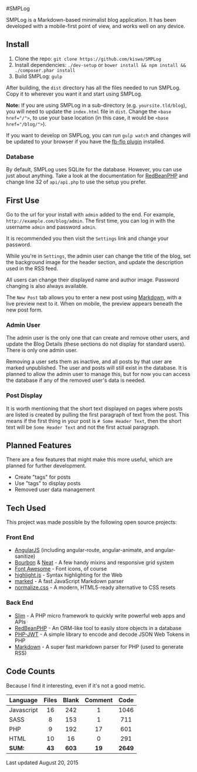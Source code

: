 #SMPLog

SMPLog is a Markdown-based minimalist blog application. It has been developed
with a mobile-first point of view, and works well on any device.

## Install

 1. Clone the repo: `git clone https://github.com/kiswa/SMPLog`
 2. Install dependencies: `./dev-setup` or `bower install && npm install &&
 ./composer.phar install`
 3. Build SMPLog: `gulp`

After building, the `dist` directory has all the files needed to run SMPLog.
Copy it to wherever you want it and start using SMPLog.

**Note:** If you are using SMPLog in a sub-directory (e.g. `yoursite.tld/blog`),
you will need to update the `index.html` file in `dist`. Change the
`<base href="/">`, to use your base location (in this case, it would be
`<base href="/blog/">`).

If you want to develop on SMPLog, you can run `gulp watch` and changes will be
updated to your browser if you have the
[fb-flo plugin](https://facebook.github.io/fb-flo) installed.

### Database

By default, SMPLog uses SQLite for the database. However, you can use just
about anything. Take a look at the documentation for
[RedBeanPHP](http://redbeanphp.com/connection) and change line 32 of
`api/api.php` to use the setup you prefer.

## First Use

Go to the url for your install with `admin` added to the end. For example,
`http://example.com/blog/admin`. The first time, you can log in with the
username `admin` and password `admin`.

It is recommended you then visit the `Settings` link and change your password.

While you're in `Settings`, the admin user can change the title of the blog,
set the background image for the header section, and update the description
used in the RSS feed.

All users can change their displayed name and author image. Password changing
is also always available.

The `New Post` tab allows you to enter a new post using
[Markdown](http://commonmark.org), with a live preview next to it. When on
mobile, the preview appears beneath the new post form.

### Admin User

The admin user is the only one that can create and remove other users, and
update the Blog Details (these sections do not display for standard users).
There is only one admin user.

Removing a user sets them as inactive, and all posts by that user are marked
unpublished. The user and posts will still exist in the database. It is planned
to allow the admin user to manage this, but for now you can access the database
if any of the removed user's data is needed.

### Post Display

It is worth mentioning that the short text displayed on pages where posts are
listed is created by pulling the first paragraph of text from the post. This
means if the first thing in your post is `# Some Header Text`, then the short
text will be `Some Header Text` and not the first actual paragraph.

## Planned Features

There are a few features that might make this more useful, which are planned for
further development.

 * Create "tags" for posts
 * Use "tags" to display posts
 * Removed user data management

## Tech Used

This project was made possible by the following open source projects:

### Front End
 * [AngularJS](http://angularjs.org) (including angular-route, angular-animate,
 and angular-sanitize)
 * [Bourbon](http://bourbon.io) & [Neat](http://neat.bourbon.io) - A few handy
 mixins and responsive grid system
 * [Font Awesome](http://fortawesome.github.io/Font-Awesome) - Font icons,
 of course
 * [highlight.js](https://highlightjs.org) - Syntax highlighting for the Web
 * [marked](https://github.com/chjj/marked) - A fast JavaScript Markdown parser
 * [normalize.css](https://necolas.github.io/normalize.css) - A modern,
 HTML5-ready alternative to CSS resets

### Back End
 * [Slim](http://www.slimframework.com) - A PHP micro framework to quickly write
 powerful web apps and APIs
 * [RedBeanPHP](http://www.redbeanphp.com) - An ORM-like tool to easily store
 objects in a database
 * [PHP-JWT](https://github.com/firebase/php-jwt) - A simple library to encode
 and decode JSON Web Tokens in PHP
 * [Markdown](https://github.com/cebe/markdown) - A super fast markdown parser
 for PHP (used to generate RSS)

## Code Counts

Because I find it interesting, even if it's not a good metric.

|Language                 |  Files       | Blank      |   Comment    |  Code  |
|-------------------------|:------------:|:----------:|:------------:|:------:|
|Javascript               |   16         |  242       |      1       |  1046  |
|SASS                     |    8         |  153       |      1       |   711  |
|PHP                      |    9         |  192       |     17       |   601  |
|HTML                     |   10         |   16       |      0       |   291  |
|**SUM:**                 | **43**       |**603**     |   **19**     |**2649**|

Last updated August 20, 2015
